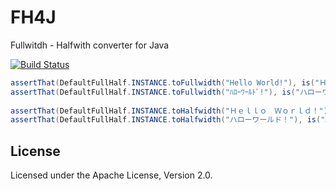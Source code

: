 # FH4J

Fullwitdh - Halfwith converter for Java

[![Build Status](https://travis-ci.org/making/fh4j.svg)](https://travis-ci.org/making/fh4j)

``` java
assertThat(DefaultFullHalf.INSTANCE.toFullwidth("Hello World!"), is("Ｈｅｌｌｏ　Ｗｏｒｌｄ！"));
assertThat(DefaultFullHalf.INSTANCE.toFullwidth("ﾊﾛｰﾜｰﾙﾄﾞ!"), is("ハローワールド！"));
        
assertThat(DefaultFullHalf.INSTANCE.toHalfwidth("Ｈｅｌｌｏ　Ｗｏｒｌｄ！"), is("Hello World!"));
assertThat(DefaultFullHalf.INSTANCE.toHalfwidth("ハローワールド！"), is("ﾊﾛｰﾜｰﾙﾄﾞ!"));
```

## License

Licensed under the Apache License, Version 2.0.
